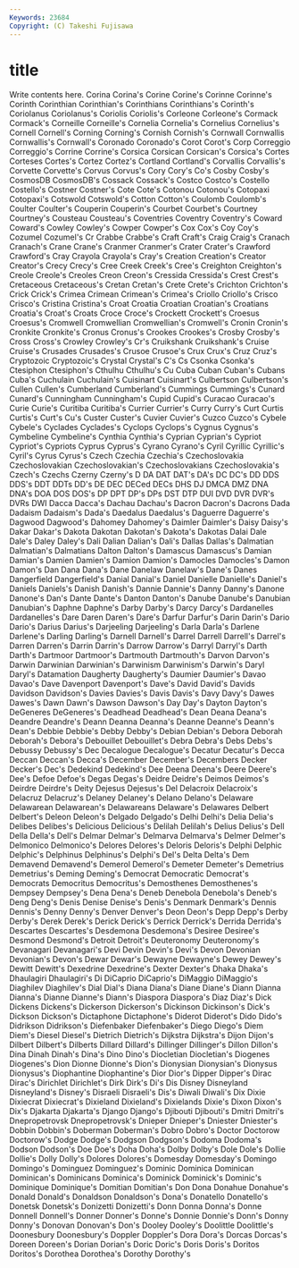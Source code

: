 ```yaml
---
Keywords: 23684 
Copyright: (C) Takeshi Fujisawa
---
```


# title

Write contents here.
Corina Corina's Corine Corine's Corinne Corinne's Corinth
Corinthian Corinthian's Corinthians Corinthians's Corinth's Coriolanus Coriolanus's Coriolis Coriolis's Corleone
Corleone's Cormack Cormack's Corneille Corneille's Cornelia Cornelia's Cornelius Cornelius's Cornell
Cornell's Corning Corning's Cornish Cornish's Cornwall Cornwallis Cornwallis's Cornwall's Coronado
Coronado's Corot Corot's Corp Correggio Correggio's Corrine Corrine's Corsica Corsican
Corsican's Corsica's Cortes Corteses Cortes's Cortez Cortez's Cortland Cortland's Corvallis
Corvallis's Corvette Corvette's Corvus Corvus's Cory Cory's Co's Cosby Cosby's
CosmosDB CosmosDB's Cossack Cossack's Costco Costco's Costello Costello's Costner Costner's
Cote Cote's Cotonou Cotonou's Cotopaxi Cotopaxi's Cotswold Cotswold's Cotton Cotton's
Coulomb Coulomb's Coulter Coulter's Couperin Couperin's Courbet Courbet's Courtney Courtney's
Cousteau Cousteau's Coventries Coventry Coventry's Coward Coward's Cowley Cowley's Cowper
Cowper's Cox Cox's Coy Coy's Cozumel Cozumel's Cr Crabbe Crabbe's
Craft Craft's Craig Craig's Cranach Cranach's Crane Crane's Cranmer Cranmer's
Crater Crater's Crawford Crawford's Cray Crayola Crayola's Cray's Creation Creation's
Creator Creator's Crecy Crecy's Cree Creek Creek's Cree's Creighton Creighton's
Creole Creole's Creoles Creon Creon's Cressida Cressida's Crest Crest's Cretaceous
Cretaceous's Cretan Cretan's Crete Crete's Crichton Crichton's Crick Crick's Crimea
Crimean Crimean's Crimea's Criollo Criollo's Crisco Crisco's Cristina Cristina's Croat
Croatia Croatian Croatian's Croatians Croatia's Croat's Croats Croce Croce's Crockett
Crockett's Croesus Croesus's Cromwell Cromwellian Cromwellian's Cromwell's Cronin Cronin's Cronkite
Cronkite's Cronus Cronus's Crookes Crookes's Crosby Crosby's Cross Cross's Crowley
Crowley's Cr's Cruikshank Cruikshank's Cruise Cruise's Crusades Crusades's Crusoe Crusoe's
Crux Crux's Cruz Cruz's Cryptozoic Cryptozoic's Crystal Crystal's C's Cs
Csonka Csonka's Ctesiphon Ctesiphon's Cthulhu Cthulhu's Cu Cuba Cuban Cuban's
Cubans Cuba's Cuchulain Cuchulain's Cuisinart Cuisinart's Culbertson Culbertson's Cullen Cullen's
Cumberland Cumberland's Cummings Cummings's Cunard Cunard's Cunningham Cunningham's Cupid Cupid's
Curacao Curacao's Curie Curie's Curitiba Curitiba's Currier Currier's Curry Curry's
Curt Curtis Curtis's Curt's Cu's Custer Custer's Cuvier Cuvier's Cuzco
Cuzco's Cybele Cybele's Cyclades Cyclades's Cyclops Cyclops's Cygnus Cygnus's Cymbeline
Cymbeline's Cynthia Cynthia's Cyprian Cyprian's Cypriot Cypriot's Cypriots Cyprus Cyprus's
Cyrano Cyrano's Cyril Cyrillic Cyrillic's Cyril's Cyrus Cyrus's Czech Czechia
Czechia's Czechoslovakia Czechoslovakian Czechoslovakian's Czechoslovakians Czechoslovakia's Czech's Czechs Czerny Czerny's
D DA DAT DAT's DA's DC DC's DD DDS DDS's
DDT DDTs DD's DE DEC DECed DECs DHS DJ DMCA
DMZ DNA DNA's DOA DOS DOS's DP DPT DP's DPs
DST DTP DUI DVD DVR DVR's DVRs DWI Dacca Dacca's
Dachau Dachau's Dacron Dacron's Dacrons Dada Dadaism Dadaism's Dada's Daedalus
Daedalus's Daguerre Daguerre's Dagwood Dagwood's Dahomey Dahomey's Daimler Daimler's Daisy
Daisy's Dakar Dakar's Dakota Dakotan Dakotan's Dakota's Dakotas Dalai Dale
Dale's Daley Daley's Dali Dalian Dalian's Dali's Dallas Dallas's Dalmatian
Dalmatian's Dalmatians Dalton Dalton's Damascus Damascus's Damian Damian's Damien Damien's
Damion Damion's Damocles Damocles's Damon Damon's Dan Dana Dana's Dane
Danelaw Danelaw's Dane's Danes Dangerfield Dangerfield's Danial Danial's Daniel Danielle
Danielle's Daniel's Daniels Daniels's Danish Danish's Dannie Dannie's Danny Danny's
Danone Danone's Dan's Dante Dante's Danton Danton's Danube Danube's Danubian
Danubian's Daphne Daphne's Darby Darby's Darcy Darcy's Dardanelles Dardanelles's Dare
Daren Daren's Dare's Darfur Darfur's Darin Darin's Dario Dario's Darius
Darius's Darjeeling Darjeeling's Darla Darla's Darlene Darlene's Darling Darling's Darnell
Darnell's Darrel Darrell Darrell's Darrel's Darren Darren's Darrin Darrin's Darrow
Darrow's Darryl Darryl's Darth Darth's Dartmoor Dartmoor's Dartmouth Dartmouth's Darvon
Darvon's Darwin Darwinian Darwinian's Darwinism Darwinism's Darwin's Daryl Daryl's Datamation
Daugherty Daugherty's Daumier Daumier's Davao Davao's Dave Davenport Davenport's Dave's
David David's Davids Davidson Davidson's Davies Davies's Davis Davis's Davy
Davy's Dawes Dawes's Dawn Dawn's Dawson Dawson's Day Day's Dayton
Dayton's DeGeneres DeGeneres's Deadhead Deadhead's Dean Deana Deana's Deandre Deandre's
Deann Deanna Deanna's Deanne Deanne's Deann's Dean's Debbie Debbie's Debby
Debby's Debian Debian's Debora Deborah Deborah's Debora's Debouillet Debouillet's Debra
Debra's Debs Debs's Debussy Debussy's Dec Decalogue Decalogue's Decatur Decatur's
Decca Deccan Deccan's Decca's December December's Decembers Decker Decker's Dec's
Dedekind Dedekind's Dee Deena Deena's Deere Deere's Dee's Defoe Defoe's
Degas Degas's Deidre Deidre's Deimos Deimos's Deirdre Deirdre's Deity Dejesus
Dejesus's Del Delacroix Delacroix's Delacruz Delacruz's Delaney Delaney's Delano Delano's
Delaware Delawarean Delawarean's Delawareans Delaware's Delawares Delbert Delbert's Deleon Deleon's
Delgado Delgado's Delhi Delhi's Delia Delia's Delibes Delibes's Delicious Delicious's
Delilah Delilah's Delius Delius's Dell Della Della's Dell's Delmar Delmar's
Delmarva Delmarva's Delmer Delmer's Delmonico Delmonico's Delores Delores's Deloris Deloris's
Delphi Delphic Delphic's Delphinus Delphinus's Delphi's Del's Delta Delta's Dem
Demavend Demavend's Demerol Demerol's Demeter Demeter's Demetrius Demetrius's Deming Deming's
Democrat Democratic Democrat's Democrats Democritus Democritus's Demosthenes Demosthenes's Dempsey Dempsey's
Dena Dena's Deneb Denebola Denebola's Deneb's Deng Deng's Denis Denise
Denise's Denis's Denmark Denmark's Dennis Dennis's Denny Denny's Denver Denver's
Deon Deon's Depp Depp's Derby Derby's Derek Derek's Derick Derick's
Derrick Derrick's Derrida Derrida's Descartes Descartes's Desdemona Desdemona's Desiree Desiree's
Desmond Desmond's Detroit Detroit's Deuteronomy Deuteronomy's Devanagari Devanagari's Devi Devin
Devin's Devi's Devon Devonian Devonian's Devon's Dewar Dewar's Dewayne Dewayne's
Dewey Dewey's Dewitt Dewitt's Dexedrine Dexedrine's Dexter Dexter's Dhaka Dhaka's
Dhaulagiri Dhaulagiri's Di DiCaprio DiCaprio's DiMaggio DiMaggio's Diaghilev Diaghilev's Dial
Dial's Diana Diana's Diane Diane's Diann Dianna Dianna's Dianne Dianne's
Diann's Diaspora Diaspora's Diaz Diaz's Dick Dickens Dickens's Dickerson Dickerson's
Dickinson Dickinson's Dick's Dickson Dickson's Dictaphone Dictaphone's Diderot Diderot's Dido
Dido's Didrikson Didrikson's Diefenbaker Diefenbaker's Diego Diego's Diem Diem's Diesel
Diesel's Dietrich Dietrich's Dijkstra Dijkstra's Dijon Dijon's Dilbert Dilbert's Dilberts
Dillard Dillard's Dillinger Dillinger's Dillon Dillon's Dina Dinah Dinah's Dina's
Dino Dino's Diocletian Diocletian's Diogenes Diogenes's Dion Dionne Dionne's Dion's
Dionysian Dionysian's Dionysus Dionysus's Diophantine Diophantine's Dior Dior's Dipper Dipper's
Dirac Dirac's Dirichlet Dirichlet's Dirk Dirk's Di's Dis Disney Disneyland
Disneyland's Disney's Disraeli Disraeli's Dis's Diwali Diwali's Dix Dixie Dixiecrat
Dixiecrat's Dixieland Dixieland's Dixielands Dixie's Dixon Dixon's Dix's Djakarta Djakarta's
Django Django's Djibouti Djibouti's Dmitri Dmitri's Dnepropetrovsk Dnepropetrovsk's Dnieper Dnieper's
Dniester Dniester's Dobbin Dobbin's Doberman Doberman's Dobro Dobro's Doctor Doctorow
Doctorow's Dodge Dodge's Dodgson Dodgson's Dodoma Dodoma's Dodson Dodson's Doe
Doe's Doha Doha's Dolby Dolby's Dole Dole's Dollie Dollie's Dolly
Dolly's Dolores Dolores's Domesday Domesday's Domingo Domingo's Dominguez Dominguez's Dominic
Dominica Dominican Dominican's Dominicans Dominica's Dominick Dominick's Dominic's Dominique Dominique's
Domitian Domitian's Don Dona Donahue Donahue's Donald Donald's Donaldson Donaldson's
Dona's Donatello Donatello's Donetsk Donetsk's Donizetti Donizetti's Donn Donna Donna's
Donne Donnell Donnell's Donner Donner's Donne's Donnie Donnie's Donn's Donny
Donny's Donovan Donovan's Don's Dooley Dooley's Doolittle Doolittle's Doonesbury Doonesbury's
Doppler Doppler's Dora Dora's Dorcas Dorcas's Doreen Doreen's Dorian Dorian's
Doric Doric's Doris Doris's Doritos Doritos's Dorothea Dorothea's Dorothy Dorothy's
